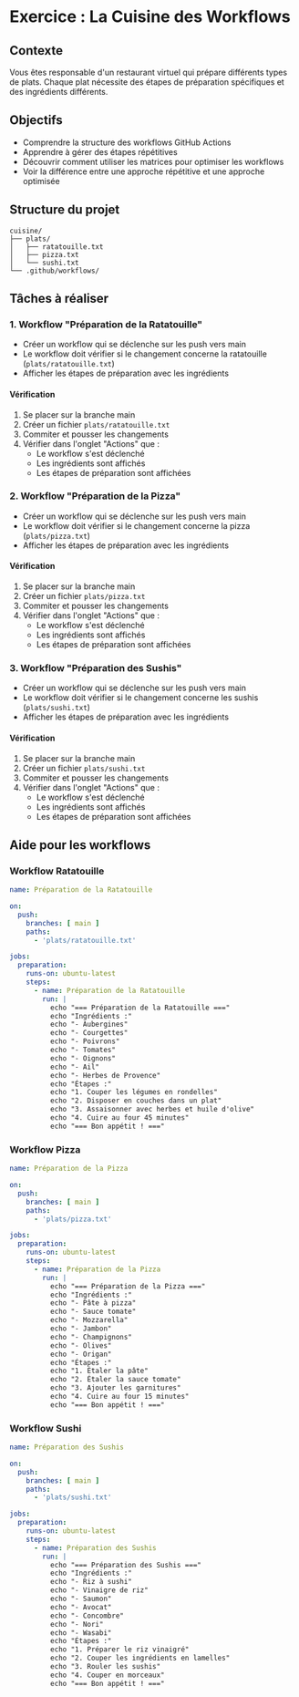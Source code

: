 # Exercice : La Cuisine des Workflows

## Contexte
Vous êtes responsable d'un restaurant virtuel qui prépare différents types de plats. Chaque plat nécessite des étapes de préparation spécifiques et des ingrédients différents.

## Objectifs
- Comprendre la structure des workflows GitHub Actions
- Apprendre à gérer des étapes répétitives
- Découvrir comment utiliser les matrices pour optimiser les workflows
- Voir la différence entre une approche répétitive et une approche optimisée

## Structure du projet
```
cuisine/
├── plats/
│   ├── ratatouille.txt
│   ├── pizza.txt
│   └── sushi.txt
└── .github/workflows/
```

## Tâches à réaliser

### 1. Workflow "Préparation de la Ratatouille"
- Créer un workflow qui se déclenche sur les push vers main
- Le workflow doit vérifier si le changement concerne la ratatouille (`plats/ratatouille.txt`)
- Afficher les étapes de préparation avec les ingrédients

#### Vérification
1. Se placer sur la branche main
2. Créer un fichier `plats/ratatouille.txt`
3. Commiter et pousser les changements
4. Vérifier dans l'onglet "Actions" que :
   - Le workflow s'est déclenché
   - Les ingrédients sont affichés
   - Les étapes de préparation sont affichées

### 2. Workflow "Préparation de la Pizza"
- Créer un workflow qui se déclenche sur les push vers main
- Le workflow doit vérifier si le changement concerne la pizza (`plats/pizza.txt`)
- Afficher les étapes de préparation avec les ingrédients

#### Vérification
1. Se placer sur la branche main
2. Créer un fichier `plats/pizza.txt`
3. Commiter et pousser les changements
4. Vérifier dans l'onglet "Actions" que :
   - Le workflow s'est déclenché
   - Les ingrédients sont affichés
   - Les étapes de préparation sont affichées

### 3. Workflow "Préparation des Sushis"
- Créer un workflow qui se déclenche sur les push vers main
- Le workflow doit vérifier si le changement concerne les sushis (`plats/sushi.txt`)
- Afficher les étapes de préparation avec les ingrédients

#### Vérification
1. Se placer sur la branche main
2. Créer un fichier `plats/sushi.txt`
3. Commiter et pousser les changements
4. Vérifier dans l'onglet "Actions" que :
   - Le workflow s'est déclenché
   - Les ingrédients sont affichés
   - Les étapes de préparation sont affichées

## Aide pour les workflows

### Workflow Ratatouille
```yaml
name: Préparation de la Ratatouille

on:
  push:
    branches: [ main ]
    paths:
      - 'plats/ratatouille.txt'

jobs:
  preparation:
    runs-on: ubuntu-latest
    steps:
      - name: Préparation de la Ratatouille
        run: |
          echo "=== Préparation de la Ratatouille ==="
          echo "Ingrédients :"
          echo "- Aubergines"
          echo "- Courgettes"
          echo "- Poivrons"
          echo "- Tomates"
          echo "- Oignons"
          echo "- Ail"
          echo "- Herbes de Provence"
          echo "Étapes :"
          echo "1. Couper les légumes en rondelles"
          echo "2. Disposer en couches dans un plat"
          echo "3. Assaisonner avec herbes et huile d'olive"
          echo "4. Cuire au four 45 minutes"
          echo "=== Bon appétit ! ==="
```

### Workflow Pizza
```yaml
name: Préparation de la Pizza

on:
  push:
    branches: [ main ]
    paths:
      - 'plats/pizza.txt'

jobs:
  preparation:
    runs-on: ubuntu-latest
    steps:
      - name: Préparation de la Pizza
        run: |
          echo "=== Préparation de la Pizza ==="
          echo "Ingrédients :"
          echo "- Pâte à pizza"
          echo "- Sauce tomate"
          echo "- Mozzarella"
          echo "- Jambon"
          echo "- Champignons"
          echo "- Olives"
          echo "- Origan"
          echo "Étapes :"
          echo "1. Étaler la pâte"
          echo "2. Étaler la sauce tomate"
          echo "3. Ajouter les garnitures"
          echo "4. Cuire au four 15 minutes"
          echo "=== Bon appétit ! ==="
```

### Workflow Sushi
```yaml
name: Préparation des Sushis

on:
  push:
    branches: [ main ]
    paths:
      - 'plats/sushi.txt'

jobs:
  preparation:
    runs-on: ubuntu-latest
    steps:
      - name: Préparation des Sushis
        run: |
          echo "=== Préparation des Sushis ==="
          echo "Ingrédients :"
          echo "- Riz à sushi"
          echo "- Vinaigre de riz"
          echo "- Saumon"
          echo "- Avocat"
          echo "- Concombre"
          echo "- Nori"
          echo "- Wasabi"
          echo "Étapes :"
          echo "1. Préparer le riz vinaigré"
          echo "2. Couper les ingrédients en lamelles"
          echo "3. Rouler les sushis"
          echo "4. Couper en morceaux"
          echo "=== Bon appétit ! ==="
```
